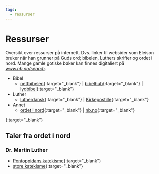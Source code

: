 ```yaml
---
tags:
  - ressurser
---
```


# Ressurser
Oversikt over ressurser på internett. Dvs. linker til websider som Eleison bruker når han grunner på Guds ord; bibelen, Luthers skrifter og ordet i nord. Mange gamle gotiske bøker kan finnes digitaliert på _www.nb.no/search_.

- Bibel
  - [nettbibelen](https://bibel.no/nettbibelen?slang=bokmal30){:target="_blank"} | [bibelhub](https://no.bibelsite.com/){:target="_blank"} | [lydbibel](https://www.wordproject.org/bibles/parallel/h/norwegian.htm){:target="_blank"}
- Luther
  - [lutherdansk](http://www.lutherdansk.dk/Trellix/id105.htm){:target="_blank"} | [Kirkepostille](http://www.lutherdansk.dk/KP%20-%20enkeltpr%C3%A6dikener/KP%20-%20Forside%20med%20indeks/index.htm){:target="_blank"}
- Annet
  - [ordet i nord](https://www.ordetinord.no/){:target="_blank"} | [nb.no](https://www.nb.no/shared/itemlists/eb5d11c2-dd00-46ca-87cc-881d71dbe19e){:target="_blank"}

[](){:target="_blank"}
## Taler fra ordet i nord

### Dr. Martin Luther
- [Pontoppidans katekisme](https://www.ordetinord.no/oin/pdf/Pontoppidan1862.pdf){:target="_blank"}
- [store katekisme](https://www.ordetinord.no/oin/pdf/StorKatekisme-1860.pdf){:target="_blank"}
